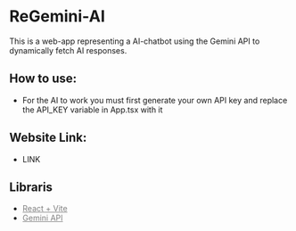 # ReGemini-AI
This is a web-app representing a AI-chatbot using the Gemini API to dynamically fetch AI responses. 

## How to use:
- For the AI to work you must first generate your own API key and replace the API_KEY variable in App.tsx with it 

## Website Link:
- LINK

## Libraris
- <a href = "https://vite.dev/" style = "color: gray;">React + Vite </a>
- <a href = "https://ai.google.dev/" style = "color: gray;">Gemini API </a>

